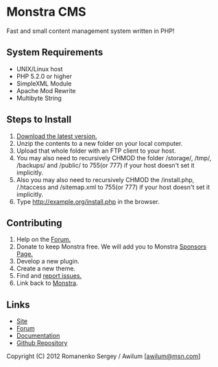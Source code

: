 # Monstra CMS

Fast and small content management system written in PHP!


## System Requirements
- UNIX/Linux host
- PHP 5.2.0 or higher
- SimpleXML Module
- Apache Mod Rewrite
- Multibyte String


## Steps to Install
1. [Download the latest version.](http://monstra.org/download)
2. Unzip the contents to a new folder on your local computer.
3. Upload that whole folder with an FTP client to your host.
4. You may also need to recursively CHMOD the folder /storage/, /tmp/, /backups/ and /public/ to 755(or 777) if your host doesn't set it implicitly.
5. Also you may also need to recursively CHMOD the /install.php, /.htaccess and /sitemap.xml to 755(or 777) if your host doesn't set it implicitly.
6. Type http://example.org/install.php in the browser.


## Contributing
1. Help on the [Forum.](http://forum.monstra.org)
2. Donate to keep Monstra free. We will add you to Monstra [Sponsors Page.](http://monstra.org/about/sponsors)
3. Develop a new plugin.
4. Create a new theme.
5. Find and [report issues.](https://github.com/Awilum/monstra-cms/issues)
6. Link back to [Monstra](http://monstra.org).


## Links
- [Site](http://punbb.informer.com/wiki/)
- [Forum](http://forum.monstra.org)
- [Documentation](http://monstra.org/documentation)
- [Github Repository](https://github.com/Awilum/monstra-cms)


Copyright (C) 2012 Romanenko Sergey / Awilum [awilum@msn.com]